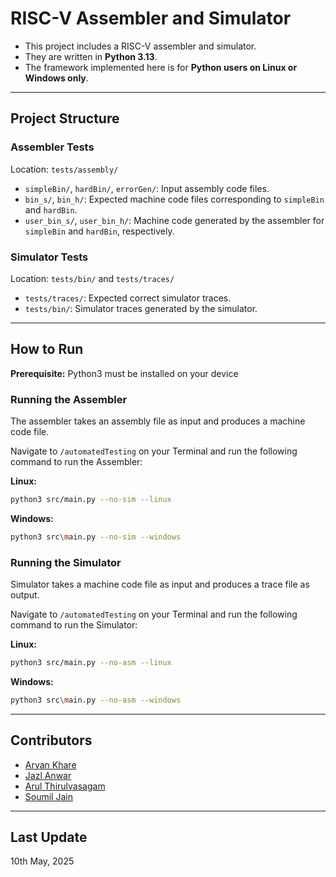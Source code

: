 # RISC-V Assembler and Simulator

- This project includes a RISC-V assembler and simulator.
- They are written in **Python 3.13**.
- The framework implemented here is for **Python users on Linux or Windows only**.

---

## Project Structure

### Assembler Tests

Location: `tests/assembly/`

- `simpleBin/`, `hardBin/`, `errorGen/`: Input assembly code files.
- `bin_s/`, `bin_h/`: Expected machine code files corresponding to `simpleBin` and `hardBin`.
- `user_bin_s/`, `user_bin_h/`: Machine code generated by the assembler for `simpleBin` and `hardBin`, respectively.

### Simulator Tests

Location: `tests/bin/` and `tests/traces/`

- `tests/traces/`: Expected correct simulator traces.
- `tests/bin/`: Simulator traces generated by the simulator.

---

## How to Run

**Prerequisite:** Python3 must be installed on your device

### Running the Assembler

The assembler takes an assembly file as input and produces a machine code file.  

Navigate to `/automatedTesting` on your Terminal and run the following command to run the Assembler:

**Linux:**
```bash
python3 src/main.py --no-sim --linux
```
**Windows:**
```bash
python3 src\main.py --no-sim --windows
```  

### Running the Simulator  

Simulator takes a machine code file as input and produces a trace file as output. 

Navigate to `/automatedTesting` on your Terminal and run the following command to run the Simulator:

**Linux:**
```bash
python3 src/main.py --no-asm --linux
```
**Windows:**
```bash
python3 src\main.py --no-asm --windows
```
---

## Contributors

- [Aryan Khare](https://github.com/aryankhare2110)
- [Jazl Anwar](https://github.com/jazpeak)
- [Arul Thirulvasagam](https://github.com/sulpboy)
- [Soumil Jain](https://github.com/Soumil-24639)

---

## Last Update

10th May, 2025



